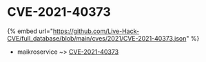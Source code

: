 # CVE-2021-40373
{% embed url="https://github.com/Live-Hack-CVE/full_database/blob/main/cves/2021/CVE-2021-40373.json" %}

* maikroservice ~> [CVE-2021-40373](https://www.alice-snow.ru/2021/database/cve-2021-40373/cve-2021-40373-maikroservice)